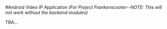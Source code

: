#Android Video IP Application
*(For Project Frankenscooter--NOTE: This will not work without the backend modules)* 

TBA...
